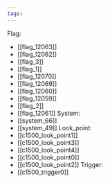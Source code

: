 ```yaml
---
tags:
---
```

Flag:
- [[flag_12063]]
- [[flag_12062]]
- [[flag_3]]
- [[flag_1]]
- [[flag_12070]]
- [[flag_12069]]
- [[flag_12060]]
- [[flag_12059]]
- [[flag_2]]
- [[flag_12061]]
System:
- [[system_66]]
- [[system_49]]
Look_point:
- [[c1500_look_point1]]
- [[c1500_look_point3]]
- [[c1500_look_point4]]
- [[c1500_look_point0]]
- [[c1500_look_point2]]
Trigger:
- [[c1500_trigger0]]
